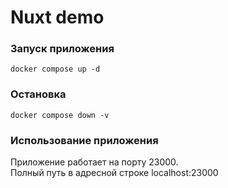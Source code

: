 # Nuxt demo

### Запуск приложения
```
docker compose up -d
```
### Остановка
```
docker compose down -v
```

### Использование приложения
Приложение работает на порту 23000.\
Полный путь в адресной строке localhost:23000